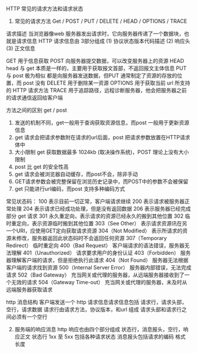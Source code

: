 HTTP 常见的请求方法和请求状态
1. 常见的请求方法
Get / POST / PUT / DELETE / HEAD / OPTIONS / TRACE

请求描述
当浏览器像web 服务器发出请求时，它向服务器传递了一个数据块，也就是请求信息
HTTP 请求信息由 3部分组成 (1) 协议状态版本代码描述 (2) 响应头 (3) 正文信息

GET 用于信息获取
POST  向服务器提交数据，可以改变服务器上的资源
HEAD head 与 get 本质是一样的，主要用于获取报文首部，不返回报文主体信息
PUT 与 post 极为相似 都是向服务器发送数据，但PUT 通常制定了资源的存放的位置，而 post 没有
DELETE 用于删除某一资源
OPTIONS 用于获取当前 url 所支持的 HTTP 请求方法
TRACE 用于追踪路径，远程诊断服务器，他会把服务器之前的请求通信返回给客户端

方法之间的区别
get / post 
1. 发送的机制不同，get一般用于查询获取资源信息，而post 一般用于更新资源信息
2. get 请求会把请求参数附在请求的url后面，post 把请求参数放置在HTTP请求体中
3. 大小限制 get 获取数据最多 1024kb (取决操作系统)，POST 理论上没有大小限制
4. post 比 get 的安全性高
5. get 请求会被浏览器自动缓存，而post不会，除非手动
6. GET请求参数会被完整保留在浏览历史记录中，而POST中的参数不会被保留
7. get 只能进行url编码，而post 支持多种编码方式

常见状态码：
100 表示目前一切正常，客户端请求继续
200 表示请求被服务器正常处理
204 表示请求已经成功处理，但是没有返回数据
206 表示服务器已经完成部分 get 请求
301 永久重定向，表示请求的资源已经永久的搬到其他位置
302 临时重定向，表示资源临时搬到其他位置
303（See Other）	表示请求资源讯在另一个URI，应使用GET定向获取请求资源
304（Not Modified）	表示所请求的资源未修改，服务器返回此状态码时不会返回任何资源
307（Temporary Redirect）	临时重定向
400（Bad Request）	客户端请求的语法错误，服务器无法理解
401（Unauthorized）	请求要求用户的身份认证
403（Forbidden）	服务器理解客户端的请求，但是拒绝执行此请求
404（Not Found）	服务器无法根据客户端的请求找到资源
500（Internal Server Error）	服务器内部错误，无法完成请求
502（Bad Gateway）	充当网关或代理的服务器，从远端服务器接收到了一个无效的请求
504（Gateway Time-out）	充当网关或代理的服务器，未及时从远端服务器获取请求

http 消息结构
客户端发送一个 http 请求信息请求信息包括
请求行，请求头部，空行，请求数据
请求行由请求方法，协议版本，和url 组成
请求头部和请求行之间必须有一个空行

2. 服务端的响应消息
http 响应也由四个部分组成
状态行，消息报头，空行，响应正文
状态行 1xx 至 5xx 包括各种请求状态
消息报头包括请求的编码 格式 长度

